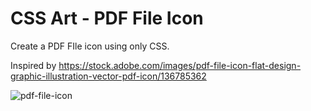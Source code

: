 # CSS Art - PDF File Icon

Create a PDF FIle icon using only CSS.

Inspired by https://stock.adobe.com/images/pdf-file-icon-flat-design-graphic-illustration-vector-pdf-icon/136785362

![pdf-file-icon](https://user-images.githubusercontent.com/6689087/177574236-fd9876ea-b531-45c4-9e94-7ac6d1097039.png)
